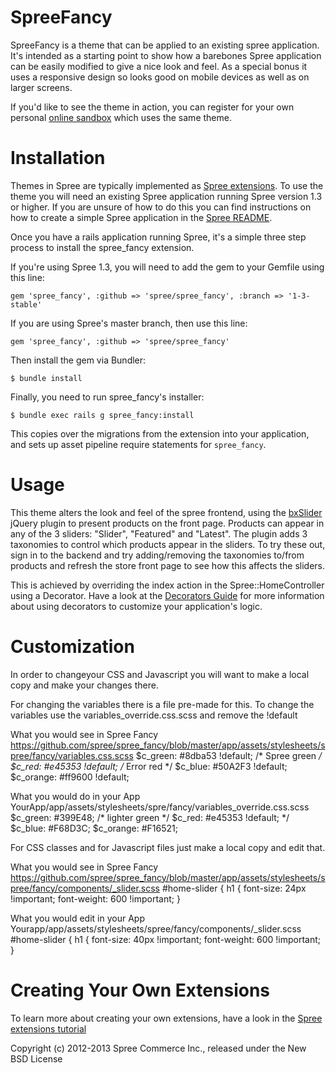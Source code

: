 SpreeFancy
==========

SpreeFancy is a theme that can be applied to an existing spree application. It's intended as a starting point to show how a barebones Spree application can be easily modified to give a nice look and feel. As a special bonus it uses a responsive design so looks good on mobile devices as well as on larger screens.

If you'd like to see the theme in action, you can register for your own personal [online sandbox](http://spreecommerce.com/demo) which uses the same theme.

Installation
============

Themes in Spree are typically implemented as [Spree extensions](http://guides.spreecommerce.com/developer/extensions_tutorial.html). To use the theme you will need an existing Spree application running Spree version 1.3 or higher. If you are unsure of how to do this you can find instructions on how to create a simple Spree application in the [Spree README](https://github.com/spree/spree).

Once you have a rails application running Spree, it's a simple three step process to install the spree_fancy extension.

If you're using Spree 1.3, you will need to add the gem to your Gemfile using
this line:

```
gem 'spree_fancy', :github => 'spree/spree_fancy', :branch => '1-3-stable'
```

If you are using Spree's master branch, then use this line:

```
gem 'spree_fancy', :github => 'spree/spree_fancy'
```

Then install the gem via Bundler:

```
$ bundle install
```

Finally, you need to run spree_fancy's installer:

```
$ bundle exec rails g spree_fancy:install
```
This copies over the migrations from the extension into your application, and sets up asset pipeline require statements for `spree_fancy`.

Usage
=====

This theme alters the look and feel of the spree frontend, using the [bxSlider](http://bxslider.com/) jQuery plugin to present products on the front page. Products can appear in any of the 3 sliders: "Slider", "Featured" and "Latest". The plugin adds 3 taxonomies to control which products appear in the sliders. To try these out, sign in to the backend and try adding/removing the taxonomies to/from products and refresh the store front page to see how this affects the sliders.

This is achieved by overriding the index action in the Spree::HomeController using a Decorator. Have a look at the [Decorators Guide](http://guides.spreecommerce.com/developer/view.html) for more information about using decorators to customize your application's logic.

Customization
=============

In order to changeyour CSS and Javascript you will want to make a local copy and make your changes there.

For changing the variables there is a file pre-made for this.  To change the variables use the variables_override.css.scss and remove the !default

What you would see in Spree Fancy
https://github.com/spree/spree_fancy/blob/master/app/assets/stylesheets/spree/fancy/variables.css.scss
$c_green:       #8dba53 !default;  /* Spree green    */
$c_red:         #e45353 !default;  /* Error red      */
$c_blue:        #50A2F3 !default;
$c_orange:      #ff9600 !default;

What you would do in your App
YourApp/app/assets/stylesheets/spre/fancy/variables_override.css.scss
$c_green:       #399E48;  /* lighter green    */
$c_red:         #e45353 !default;   */
$c_blue:        #F68D3C;
$c_orange:      #F16521;  

For CSS classes and for Javascript files just make a local copy and edit that.

What you would see in Spree Fancy
https://github.com/spree/spree_fancy/blob/master/app/assets/stylesheets/spree/fancy/components/_slider.scss
#home-slider {
  h1 {
    font-size: 24px !important;
    font-weight: 600 !important;
  }

What you would edit in your App
Yourapp/app/assets/stylesheets/spree/fancy/components/_slider.scss
#home-slider {
  h1 {
    font-size: 40px !important;
    font-weight: 600 !important;
  }


Creating Your Own Extensions
============================

To learn more about creating your own extensions, have a look in the [Spree extensions tutorial](http://guides.spreecommerce.com/developer/extensions_tutorial.html)

Copyright (c) 2012-2013 Spree Commerce Inc., released under the New BSD License
